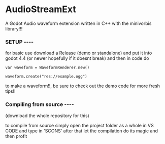 # AudioStreamExt
A Godot Audio waveform extension written in C++ with the minivorbis library!!!


### SETUP ----
for basic use download a Release (demo or standalone) and put it into godot 4.4 (or newer hopefully if it doesnt break) 
and then in code do 

`var waveform = WaveformRenderer.new()`

`waveform.create("res://example.ogg")`

to make a waveform!!, be sure to check out the demo code for more fresh tips!!

### Compiling from source ----
(download the whole repository for this)

to compile from source simply open the project folder as a whole in VS CODE
and type in 'SCONS' after that let the compilation do its magic and then profit
